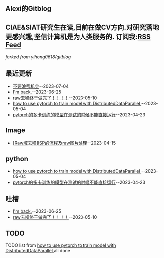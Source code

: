 ## Alexi的Gitblog
CIAE&SIAT研究生在读,目前在做CV方向.对研究落地更感兴趣,坚信计算机是为人类服务的.
订阅我:[RSS Feed](https://raw.githubusercontent.com/AlexiFeng/gitblog/master/feed.xml)
---
*forked from yihong0618/gitblog*
## 最近更新
- [不要浪费机会](https://github.com/AlexiFeng/gitblog/issues/16)--2023-07-04
- [I'm back.](https://github.com/AlexiFeng/gitblog/issues/15)--2023-06-25
- [raw去噪终于做完了！！！！](https://github.com/AlexiFeng/gitblog/issues/14)--2023-05-10
- [how to use pytorch to train model with DistributedDataParallel ](https://github.com/AlexiFeng/gitblog/issues/13)--2023-05-04
- [pytorch的多卡训练的模型在测试的时候不能直接运行](https://github.com/AlexiFeng/gitblog/issues/12)--2023-04-23
## Image
- [[Raw域去噪]ISP的流程及raw图片处理](https://github.com/AlexiFeng/gitblog/issues/11)--2023-04-15
## python
- [how to use pytorch to train model with DistributedDataParallel ](https://github.com/AlexiFeng/gitblog/issues/13)--2023-05-04
- [pytorch的多卡训练的模型在测试的时候不能直接运行](https://github.com/AlexiFeng/gitblog/issues/12)--2023-04-23
## 吐槽
- [I'm back.](https://github.com/AlexiFeng/gitblog/issues/15)--2023-06-25
- [raw去噪终于做完了！！！！](https://github.com/AlexiFeng/gitblog/issues/14)--2023-05-10
## TODO
TODO list from [how to use pytorch to train model with DistributedDataParallel ](https://github.com/AlexiFeng/gitblog/issues/13) all done

